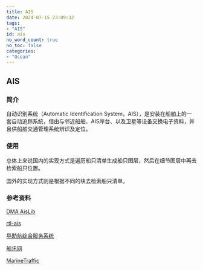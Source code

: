 ```yaml
---
title: AIS
date: 2024-07-15 23:09:32
tags:
- "AIS"
id: ais
no_word_count: true
no_toc: false
categories:
- "Ocean"
---
```


## AIS

### 简介

自动识别系统（Automatic Identification System，AIS），是安装在船舶上的一套自动追踪系统，借由与邻近船舶、AIS岸台、以及卫星等设备交换电子资料，并且供船舶交通管理系统辨识及定位。

### 使用

总体上来说国内的实现方式是遍历船只清单生成船只图层，然后在细节图层中再去检索船只位置。

国外的实现方式则是根据不同的块去检索船只清单。

### 参考资料

[DMA AisLib](https://github.com/dma-ais/AisLib)

[rtl-ais](https://github.com/dgiardini/rtl-ais)

[导助航综合服务系统](https://ais.msa.gov.cn/)

[船讯网](https://www.shipxy.com/)

[MarineTraffic](https://www.marinetraffic.com/)
